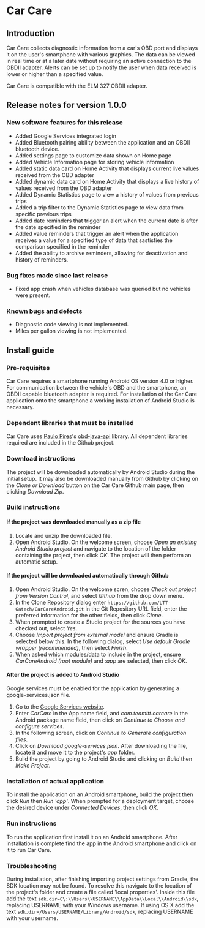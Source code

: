 # Car Care
## Introduction
Car Care collects diagnostic information from a car's OBD port and displays it on the user's smartphone with various graphics. The data can be viewed in real time or at a later date without requiring an active connection to the OBDII adapter. Alerts can be set up to notify the user when data received is lower or higher than a specified value.

Car Care is compatible with the ELM 327 OBDII adapter.

## Release notes for version 1.0.0
### New software features for this release
* Added Google Services integrated login
* Added Bluetooth pairing ability between the application and an OBDII bluetooth device.
* Added settings page to customize data shown on Home page
* Added Vehicle Information page for storing vehicle information
* Added static data card on Home Activity that displays current live values received from the OBD adapter
* Added dynamic data card on Home Activity that displays a live history of values received from the OBD adapter
* Added Dynamic Statistics page to view a history of values from previous trips
* Added a trip filter to the Dynamic Statistics page to view data from specific previous trips
* Added date reminders that trigger an alert when the current date is after the date specified in the reminder
* Added value reminders that trigger an alert when the application receives a value for a specified type of data that sastisfies the  comparison specified in the reminder
* Added the ability to archive reminders, allowing for deactivation and history of reminders. 

### Bug fixes made since last release
* Fixed app crash when vehicles database was queried but no vehicles were present. 

### Known bugs and defects
* Diagnostic code viewing is not implemented. 
* Miles per gallon viewing is not implemented.

## Install guide
### Pre-requisites
Car Care requires a smartphone running Android OS version 4.0 or higher. For communication between the vehicle's OBD and the smartphone, an OBDII capable bluetooth adapter is required. For installation of the Car Care application onto the smartphone a working installation of Android Studio is necessary.
### Dependent libraries that must be installed
Car Care uses [Paulo Pires](https://about.me/pires)'s [obd-java-api](https://github.com/pires/obd-java-api) library.
All dependent libraries required are included in the Github project. 
### Download instructions
The project will be downloaded automatically by Android Studio during the initial setup. It may also be downloaded manually from Github by clicking on the *Clone or Download* button on the Car Care Github main page, then clicking *Download Zip*.
### Build instructions
#### If the project was downloaded manually as a zip file
1. Locate and unzip the downloaded file.
2. Open Android Studio. On the welcome screen, choose *Open an existing Android Studio project* and navigate to the location of the folder containing the project, then click *OK*. The project will then perform an automatic setup.
#### If the project will be downloaded automatically through Github
1. Open Android Studio. On the welcome scren, choose *Check out project from Version Control*, and select *Github* from the drop down menu. 
2. In the Clone Repository dialog enter `https://github.com/LTT-Gatech/CarCareAndroid.git` in the Git Repository URL field, enter the preferred information for the other fields, then click *Clone*.
3. When prompted to create a Studio project for the sources you have checked out, select *Yes*.
4. Choose *Import project from external model* and ensure Gradle is selected below this. In the following dialog, select *Use default Gradle wrapper (recommended)*, then select *Finish*. 
5. When asked which modules/data to include in the project, ensure *CarCareAndroid (root module)* and *:app* are selected, then click *OK*.

#### After the project is added to Android Studio
Google services must be enabled for the application by generating a google-services.json file. 
1. Go to the [Google Services website](https://developers.google.com/mobile/add?platform=android&cntapi=signin&cnturl=https:%2F%2Fdevelopers.google.com%2Fidentity%2Fsign-in%2Fandroid%2Fsign-in%3Fconfigured%3Dtrue&cntlbl=Continue%20Adding%20Sign-In). 
2. Enter *CarCare* in the App name field, and *com.teamltt.carcare* in the Android package name field, then click on *Continue to Choose and configure services*. 
3. In the following screen, click on *Continue to Generate configuration files*. 
4. Click on *Download google-services.json*. After downloading the file, locate it and move it to the project's *app* folder. 
5. Build the project by going to Android Studio and clicking on *Build* then *Make Project*.
### Installation of actual application
To install the application on an Android smartphone, build the project then click *Run* then *Run 'app'*. When prompted for a deployment target, choose the desired device under *Connected Devices*, then click *OK*.
### Run instructions
To run the application first install it on an Android smartphone. After installation is complete find the app in the Android smartphone and click on it to run Car Care.
### Troubleshooting
During installation, after finishing importing project settings from Gradle, the SDK location may not be found. To resolve this navigate to the location of the project's folder and create a file called 'local.properties'.  Inside this file add the text `sdk.dir=C\:\\Users\\USERNAME\\AppData\\Local\\Android\\sdk`, replacing USERNAME with your Windows username. If using OS X add the text `sdk.dir=/Users/USERNAME/Library/Android/sdk`, replacing USERNAME with your username.
